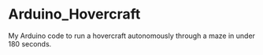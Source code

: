 # Arduino_Hovercraft
My Arduino code to run a hovercraft autonomously through a maze in under 180 seconds.
